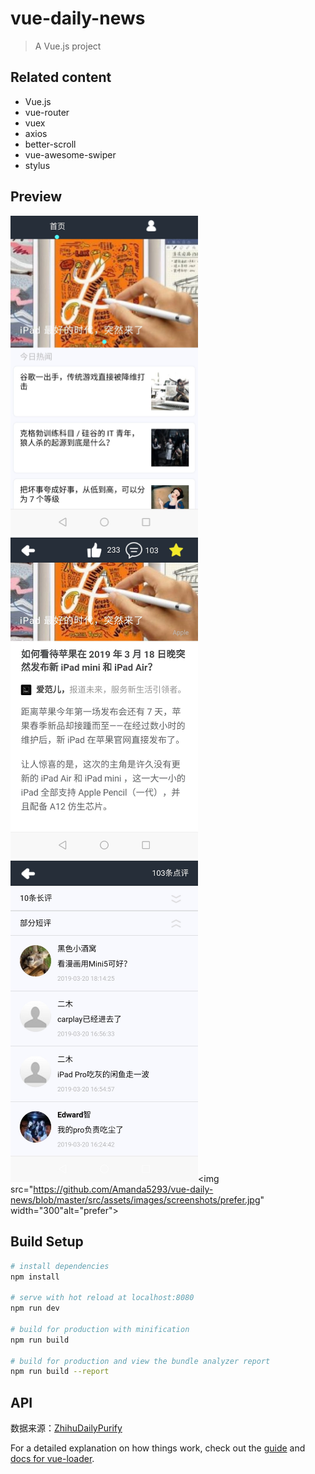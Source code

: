 # vue-daily-news

> A Vue.js project

## Related content

* Vue.js
* vue-router
* vuex
* axios
* better-scroll
* vue-awesome-swiper
* stylus

## Preview

<img src="https://github.com/Amanda5293/vue-daily-news/blob/master/src/assets/images/screenshots/main.jpg" width="300"  alt="main"><img src="https://github.com/Amanda5293/vue-daily-news/blob/master/src/assets/images/screenshots/article.jpg" width="300"  alt="article"><img src="https://github.com/Amanda5293/vue-daily-news/blob/master/src/assets/images/screenshots/comments.jpg" width="300"  alt="comments"><img src="https://github.com/Amanda5293/vue-daily-news/blob/master/src/assets/images/screenshots/prefer.jpg" width="300"alt="prefer">

## Build Setup

``` bash
# install dependencies
npm install

# serve with hot reload at localhost:8080
npm run dev

# build for production with minification
npm run build

# build for production and view the bundle analyzer report
npm run build --report
```

## API
数据来源：[ZhihuDailyPurify](https://github.com/izzyleung/ZhihuDailyPurify/wiki/%E7%9F%A5%E4%B9%8E%E6%97%A5%E6%8A%A5-API-%E5%88%86%E6%9E%90)

For a detailed explanation on how things work, check out the [guide](http://vuejs-templates.github.io/webpack/) and [docs for vue-loader](http://vuejs.github.io/vue-loader).
